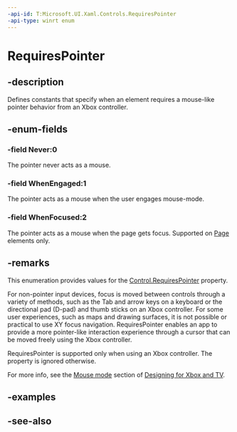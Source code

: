 ```yaml
---
-api-id: T:Microsoft.UI.Xaml.Controls.RequiresPointer
-api-type: winrt enum
---
```


<!-- Enumeration syntax
public enum Windows.UI.Xaml.Controls.RequiresPointer : int
-->

# RequiresPointer

## -description

Defines constants that specify when an element requires a mouse-like pointer behavior from an Xbox controller.

## -enum-fields

### -field Never:0

The pointer never acts as a mouse.

### -field WhenEngaged:1

The pointer acts as a mouse when the user engages mouse-mode.

### -field WhenFocused:2

The pointer acts as a mouse when the page gets focus. Supported on [Page](page.md) elements only.

## -remarks

This enumeration provides values for the [Control.RequiresPointer](control_requirespointer.md) property.

For non-pointer input devices, focus is moved between controls through a variety of methods, such as the Tab and arrow keys on a keyboard or the directional pad (D-pad) and thumb sticks on an Xbox controller. For some user experiences, such as maps and drawing surfaces, it is not possible or practical to use XY focus navigation. RequiresPointer enables an app to provide a more pointer-like interaction experience through a cursor that can be moved freely using the Xbox controller.

RequiresPointer is supported only when using an Xbox controller. The property is ignored otherwise.

For more info, see the [Mouse mode](/windows/uwp/input-and-devices/designing-for-tv) section of [Designing for Xbox and TV](/windows/uwp/input-and-devices/designing-for-tv).

## -examples

## -see-also
